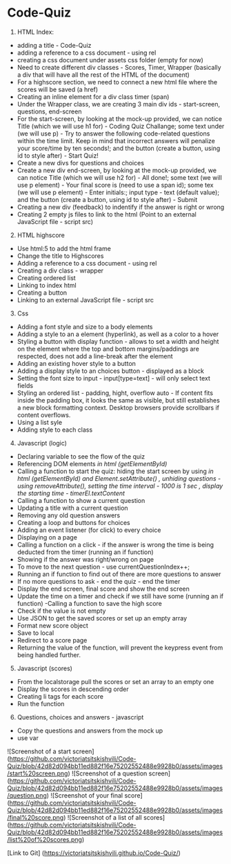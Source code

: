 # Code-Quiz
1. HTML Index:
- adding a title - Code-Quiz
- adding a reference to a css document  - using rel
- creating a css document under assets css folder (empty for now)
- Need to create different div classes - Scores, Timer, Wrapper (basically a div that will have all the rest of the HTML of the document)
- For a highscore section, we need to connect a new html file where the scores will be saved (a href)
- Creating an inline element for a div class timer (span)
- Under the Wrapper class, we are creating 3 main div ids - start-screen, questions, end-screen
- For the start-screen, by looking at the mock-up provided, we can notice Title (which we will use h1 for) - Coding Quiz Challange; some text under (we will use p) - Try to answer the following code-related questions within the time limit. Keep in mind that incorrect answers will penalize your score/time by ten seconds!; and the button (create a button, using id to style after) - Start Quiz! 
- Create a new divs for questions and choices
- Create a new div end-screen, by looking at the mock-up provided, we can notice Title (which we will use h2 for) - All done!; some text (we will use p element) - Your final score is (need to use a span id); some tex (we will use p element) - Enter initials:; input type - text (default value); and the button (create a button, using id to style after) - Submit
-  Creating a new div (feedback) to indentify if the answer is right or wrong 
- Creating 2 empty js files to link to the html (Point to an external JavaScript file - script src)

2. HTML highscore 
 - Use html:5 to add the html frame
 - Change the title to Highscores
 - Adding a reference to a css document  - using rel
 - Creating a div class - wrapper
 - Creating ordered list 
 - Linking to index html 
 - Creating a button 
 - Linking to an external JavaScript file - script src

3. Css
- Adding a font style and size to a body elements
- Adding a style to an a element (hyperlink), as well as a color to a hover
- Styling a button with display function - allows to set a width and height on the element where the top and bottom margins/paddings are respected, does not add a line-break after the element
- Adding an existing hover style to a button
- Adding a display style to an choices button - displayed as a block
- Setting the font size to input - input[type=text] - will only select text fields
- Styling an ordered list - padding, hight, overflow auto - If content fits inside the padding box, it looks the same as visible, but still establishes a new block formatting context. Desktop browsers provide scrollbars if content overflows.
- Using a list syle 
- Adding style to each class

4. Javascript (logic)
- Declaring variable to see the flow of the quiz 
- Referencing DOM elements <var> in html (getElementById)
- Calling a function to start the quiz: hiding the start screen by using <var> in html (getElementById) and Element.setAttribute() , unhiding questions - using removeAttribute(), setting the time interval - 1000 is 1 sec , display the starting time - timerEl.textContent
- Calling a function to show a current question 
- Updating a title with a current question 
- Removing any old question answers
- Creating a loop and buttons for choices 
- Adding an event listener (for click) to every choice
- Displaying on a page
- Calling a function on a click - if the answer is wrong the time is being deducted from the timer (running an if function)
- Showing if the answer was right/wrong on page
- To move to the next question - use currentQuestionIndex++;
- Running an if function to find out of there are more questions to answer
- If no more questions to ask - end the quiz - end the timer
- Display the end screen, final score and show the end screen
- Update the time on a timer and check if we still have some (running an if function)
-Calling a function to save the high score 
- Check if the value is not empty 
- Use JSON to get the saved scores or set up an empty array
- Format new score object
- Save to local 
- Redirect to a score page 
- Returning the value of the function, will prevent the keypress event from being handled further.

5. Javascript (scores)
- From the localstorage pull the scores or set an array to an empty one
- Display the scores in descending order
- Creating li tags for each score 
- Run the function 

6. Questions, choices and answers - javascript
- Copy the questions and answers from the mock up 
- use var 

![Screenshot of a start screen] (https://github.com/victoriatsitskishvili/Code-Quiz/blob/42d82d094bb11ed882f16e75202552488e9928b0/assets/images/start%20screen.png) 
![Screenshot of a question screen] (https://github.com/victoriatsitskishvili/Code-Quiz/blob/42d82d094bb11ed882f16e75202552488e9928b0/assets/images/question.png)
![Screenshot of your final score] (https://github.com/victoriatsitskishvili/Code-Quiz/blob/42d82d094bb11ed882f16e75202552488e9928b0/assets/images/final%20score.png)
![Screenshot of a list of all scores] (https://github.com/victoriatsitskishvili/Code-Quiz/blob/42d82d094bb11ed882f16e75202552488e9928b0/assets/images/list%20of%20scores.png)

[Link to Git] (https://victoriatsitskishvili.github.io/Code-Quiz/)
